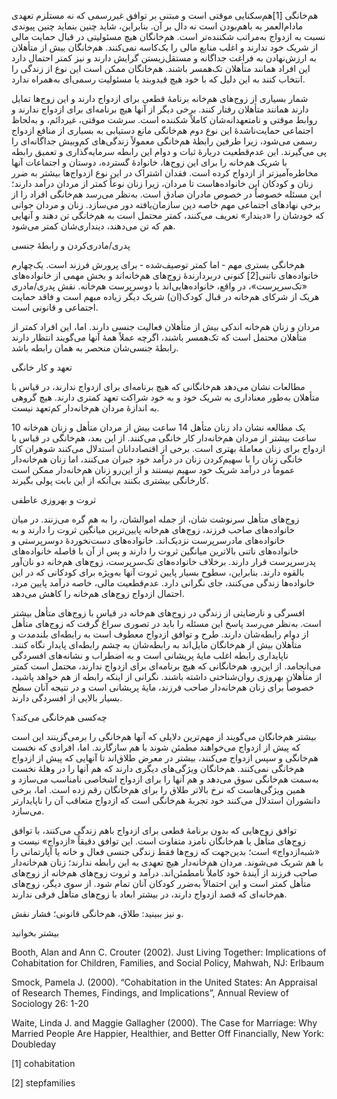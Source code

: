   هم‌خانگی [1]هم‌سکنایی‌ موقتی است و مبتنی بر توافق غیررسمی که نه مستلزم تعهدی مادام‌العمر به باهم‌بودن است نه دال بر آن. بنابراین، شاید چنین بنماید چنین پیوندی نسبت به ازدواج به‌مراتب شکننده‌تر است. هم‌خانگان هیچ مسئولیتی در قبال حمایت مالی از شریک خود ندارند و اغلب منابع مالی را یک‌کاسه نمی‌کنند. هم‌خانگان بیش از متأهلان به ارزش‌نهادن به فراغت جداگانه و مستقل‌زیستن گرایش دارند و نیز کمتر احتمال دارد این افراد همانند متأهلان تک‌همسر باشند. هم‌خانگان ممکن است این نوع از زندگی را انتخاب کنند به این دلیل که با خود هیچ قیدوبند یا مسئولیت رسمی‌ای به‌همراه ندارد.

شمار بسیاری از زوج‌های هم‌خانه برنامهٔ قطعی برای ازدواج دارند و این زوج‌ها تمایل دارند همانند متأهلان رفتار کنند. برخی دیگر از آنها هیچ برنامه‌ای برای ازدواج ندارند و روابط موقتی و نامتعهدانه‌شان کاملاً شکننده است. سرشت موقتی، غیردائم، و به‌لحاظ اجتماعی حمایت‌ناشدهٔ این نوع دوم هم‌خانگی مانع دستیابی به بسیاری از منافع ازدواج رسمی می‌شود، زیرا طرفین رابطهٔ هم‌خانگی معمولاً زندگی‌های کم‌وبیش جداگانه‌ای را پی می‌گیرند. این عدم‌قطعیت دربارهٔ ثبات و دوام این رابطه سرمایه‌گذاری و تعمیق رابطه با شریک هم‌خانه را برای این زوج‌ها، خانوادهٔ گسترده، دوستان و اجتماعات آنها مخاطره‌آمیزتر از ازدواج کرده است. فقدان اشتراک در این نوع ازدواج‌ها بیشتر به ضرر زنان و کودکان این خانواده‌هاست تا مردان، زیرا زنان نوعاً کمتر از مردان درآمد دارند؛ این مسئله خصوصاً در خصوص مادران صادق است. به‌نظر می‌رسد هم‌خانگی افراد را از برخی نهادهای اجتماعی مهم خاصه دین سازمان‌یافته دور می‌سازد. زنان و مردان جوانی که خودشان را «دیندار» تعریف می‌کنند، کمتر محتمل است به هم‌خانگی تن ‌دهند و آنهایی هم که تن می‌دهند، دینداری‌شان کمتر می‌شود.

پدری/مادری‌کردن و رابطهٔ جنسی

 هم‌خانگی بستری مهم ‐ اما کمتر توصیف‌شده ‐ برای پرورش فرزند است. یک‌چهارم خانواده‌های ناتنی[2] کنونی دربردارندهٔ زوج‌های هم‌خانه‌اند و بخش مهمی از خانواده‌های «تک‌سرپرست»، در واقع، خانواده‌هایی‌اند با دوسرپرست هم‌خانه. نقش پدری/مادری هریک از شرکای هم‌خانه در قبال کودک(ان) شریک دیگر زیاده مبهم است و فاقد حمایت اجتماعی و قانونی است.

 مردان و زنان هم‌خانه اندکی بیش از متأهلان فعالیت جنسی دارند. اما، این افراد کمتر از متأهلان محتمل است که تک‌همسر باشند، اگرچه عملاً همهٔ آنها می‌گویند انتظار دارند رابطهٔ جنسی‌شان منحصر به همان رابطه باشد.

تعهد و کار خانگی

مطالعات نشان می‌دهد هم‌خانگانی که هیچ برنامه‌ای برای ازدواج ندارند، در قیاس با متأهلان به‌طور معناداری به شریک خود و به خود شراکت تعهد کمتری دارند. هیچ گروهی به اندازهٔ مردان هم‌خانه‌دار کم‌تعهد نیست.

یک مطالعه نشان داد زنان متأهل 14 ساعت بیش از مردان متأهل و زنان هم‌خانه 10 ساعت بیشتر از مردان هم‌خانه‌دار کار خانگی می‌کنند. از این بعد، هم‌خانگی در قیاس با ازدواج برای زنان معاملهٔ بهتری است. برخی از اقتصاددانان استدلال می‌کنند شوهران کار خانگی زنان را با سهیم‌کردن زنان در درآمد خود جبران می‌کنند، اما زنان هم‌خانه‌دار عموماً در درآمد شریک خود سهیم نیستند و از این‌رو زنان هم‌خانه‌دار ممکن است کارخانگی بیشتری بکنند بی‌آنکه از این بابت پولی بگیرند.

ثروت و بهروزی عاطفی

زوج‌های متأهل سرنوشت شان، از جمله اموالشان، را به هم گره می‌زنند. در میان خانواده‌های صاحب فرزند، زوج‌های هم‌خانه پایین‌ترین میانگین ثروت را دارند و به خانواده‌های مادرسرپرست نزدیک‌اند. خانواده‌های دست‌نخوردهٔ دوسرپرستی و خانواده‌های ناتنی بالاترین میانگین ثروت را دارند و پس از آن با فاصله خانواده‌های پدرسرپرست قرار دارند. برخلاف خانواده‌های تک‌سرپرست، زوج‌های هم‌خانه دو نان‌آور بالقوه دارند. بنابراین، سطوح بسیار پایین ثروت آنها به‌ویژه برای کودکانی که در این خانواده‌ها زندگی می‌کنند، جای نگرانی دارد. عدم‌قطعیت مالی، خاصه درآمد پایین مرد، احتمال ازدواج زوج‌های هم‌خانه را کاهش می‌دهد.

افسرگی و نارضایتی از زندگی در زوج‌های هم‌خانه در قیاس با زوج‌های متأهل بیشتر است. به‌نظر می‌رسد پاسخ این مسئله را باید در تصوری سراغ گرفت که زوج‌های متأهل از دوام رابطه‌شان دارند. طرح و توافق ازدواج معطوف است به رابطه‌ای بلندمدت و متأهلان بیش از هم‌خانگان مایل‌اند به رابطه‌شان به چشم رابطه‌ای پایدار نگاه کنند. ناپایداری رابطه اغلب مایهٔ پریشانی است و به اضطراب و نشانه‌های افسردگی می‌انجامد. از این‌رو، هم‌خانگانی که هیچ برنامه‌ای برای ازدواج ندارند، محتمل است کمتر از متأهلان بهروزی روان‌شناختی داشته باشند. نگرانی از اینکه رابطه از هم خواهد پاشید، خصوصاً برای زنان هم‌خانه‌دار صاحب فرزند، مایهٔ پریشانی است و در نتیجه آنان سطح بسیار بالایی از افسردگی دارند.

چه‌کسی هم‌خانگی می‌کند؟

بیشتر هم‌خانگان می‌گویند از مهم‌ترین دلایلی که آنها هم‌خانگی را برمی‌گزینند این است که پیش از ازدواج می‌خواهند مطمئن شوند با هم سازگارند. اما، افرادی که نخست هم‌خانگی و سپس ازدواج می‌کنند، بیشتر در معرض طلاق‌اند تا آنهایی که پیش از ازدواج هم‌خانگی نمی‌کنند. هم‌خانگان ویژگی‌های دیگری دارند که هم آنها را در وهلهٔ نخست به‌سمت هم‌خانگی سوق می‌دهد و هم آنها را برای ازدواج اشخاصی نامناسب می‌سازد و همین ویژگی‌هاست که نرخ بالاتر طلاق را برای هم‌خانگان رقم زده است. اما، برخی دانشوران استدلال می‌کنند خود تجربهٔ هم‌خانگی است که ازدواج متعاقب آن را ناپایدارتر می‌سازد.

توافق زوج‌هایی که بدون برنامهٔ قطعی برای ازدواج باهم زندگی می‌کنند، با توافق زوج‌های متأهل یا هم‌خانگان نامزد متفاوت است. این توافق دقیقاً «ازدواج» نیست و «شبه‌ازدواج» است؛ بدین‌جهت که زوج‌ها فقط زندگی جنسی فعال و خانه یا آپارتمانی را با هم شریک می‌شوند. مردان هم‌خانه‌دار هیچ تعهدی به این رابطه ندارند؛ زنان هم‌خانه‌دار صاحب فرزند از آیندهٔ خود کاملاً نامطمئن‌اند. درآمد و ثروت زوج‌های هم‌خانه از زوج‌های متأهل کمتر است و این احتمالاً به‌ضرر کودکان آنان تمام شود. از سوی دیگر، زوج‌های هم‌خانه‌ای که قصد ازدواج دارند، در بیشتر ابعاد با زوج‌های متأهل فرقی ندارند.

و نیز ببینید: طلاق، هم‌خانگی قانونی؛ فشار نقش.

بیشتر بخوانید

Booth, Alan and Ann C. Crouter (2002). Just Living Together: Implications of Cohabitation for Children, Families, and Social Policy, Mahwah, NJ: Erlbaum

Smock, Pamela J. (2000). “Cohabitation in the United States: An Appraisal of Research Themes, Findings, and Implications”, Annual Review of Sociology 26: 1-20

Waite, Linda J. and Maggie Gallagher (2000). The Case for Marriage: Why Married People Are Happier, Healthier, and Better Off Financially, New York: Doubleday

 [1] cohabitation

[2] stepfamilies

 

 

 

 